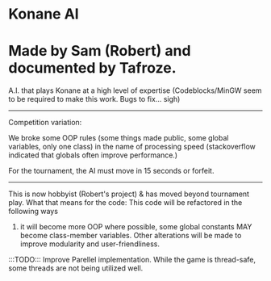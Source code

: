 # Konane AI 
# Made by Sam (Robert) and documented by Tafroze.
A.I. that plays Konane at a high level of expertise (Codeblocks/MinGW seem to be required to make this work.  Bugs to fix... sigh)
__________________________________________________________________________________________________________________________________
Competition variation:

We broke some OOP rules (some things made public, some global variables, only one class) in the name of processing speed (stackoverflow indicated that globals often improve performance.)

For the tournament, the AI must move in 15 seconds or forfeit.  
__________________________________________________________________________________________________________________________________
This is now hobbyist (Robert's project) & has moved beyond tournament play.
What that means for the code:
This code will be refactored in the following ways
1. it will become more OOP where possible, 
some global constants MAY become class-member variables.  Other alterations will be made to improve modularity and user-friendliness.

:::TODO:::
Improve Parellel implementation.  While the game is thread-safe, some threads are not being utilized well.
